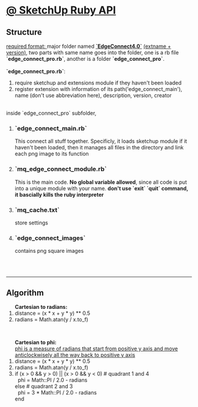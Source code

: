 # <a href='https://ruby.sketchup.com/Sketchup/Model.html'>@ SketchUp Ruby API</a>
<h2>Structure</h2>
<u>required format: </u>major folder named <b><u>`EdgeConnect4.0`</b></u> <u>(extname + version)</u>, two parts with same name goes into the folder, one is a rb file <b>`edge_connect_pro.rb`</b>, another is a folder <b>`edge_connect_pro`</b>. 
<br /><br />
<b>`edge_connect_pro.rb`</b>: 
<ol><li>require sketchup and extensions module if they haven't been loaded</li>
<li>register extension with information of its path('edge_connect_main'), name (don't use abbreviation here), description, version, creator</li></ol>
<br />
inside `edge_connect_pro` subfolder, 
<br />
<ol>
	<li><h3>`edge_connect_main.rb`</h3>
		<p>This connect all stuff together. Specificly, it loads sketchup module if it haven't been loaded, then it manages all files in the directory and link each png image to its function</p>
	</li>
	<li><h3>`mq_edge_connect_module.rb`</h3>
		<p>This is the main code. <b>No global variable allowed</b>, since all code is put into a unique module with your name. <b>don't use `exit` `quit` command, it bascially kills the ruby interpreter</b></p>
	</li>
	<li><h3>`mq_cache.txt`</h3>
		<p>store settings</p>
	</li>
	<li><h3>`edge_connect_images`</h3>
		<p>contains png square images</p>
	</li>
</ol>
<br /><br />
<hr />
<h2>Algorithm</h2>
<ol><b>Cartesian to radians:</b>
	<li>distance = (x * x + y * y) ** 0.5</li>
	<li>radians = Math.atan(y / x.to_f)</li>
</ol>
<br />
<ol><b>Cartesian to phi:</b><br />
	<u>phi is a measure of radians that start from positive y axis and move anticlockwisely all the way back to positive y axis</u>
	<li>distance = (x * x + y * y) ** 0.5</li>
	<li>radians = Math.atan(y / x.to_f)</li>
	<li>
		if (x > 0 && y > 0) || (x > 0 && y < 0) # quadrant 1 and 4<br />
          &nbsp;&nbsp;phi = Math::PI / 2.0 - radians<br />
        else # quadrant 2 and 3<br />
          &nbsp;&nbsp;phi = 3 * Math::PI / 2.0 - radians<br />
        end
    </li>
</ol>

